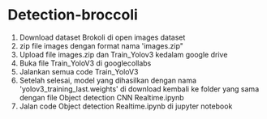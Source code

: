 # Detection-broccoli
1. Download dataset Brokoli di open images dataset
2. zip file images dengan format nama 'images.zip"
3. Upload file images.zip dan Train_Yolov3 kedalam google drive
4. Buka file Train_YoloV3 di googlecollabs
5. Jalankan semua code Train_YoloV3
6. Setelah selesai, model yang dihasilkan dengan nama 'yolov3_training_last.weights' di download kembali ke folder yang sama dengan file Object detection CNN Realtime.ipynb
7. Jalan code Object detection Realtime.ipynb di jupyter notebook
